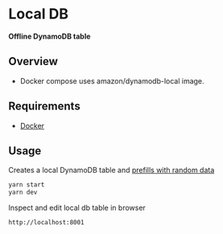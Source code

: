 # Local DB

**Offline DynamoDB table**

## Overview

- Docker compose uses amazon/dynamodb-local image.

## Requirements

- [Docker](https://www.docker.com)

## Usage

Creates a local DynamoDB table and [prefills with random data](./populate-items.js)

```bash
yarn start
yarn dev
```

Inspect and edit local db table in browser

```
http://localhost:8001
```
